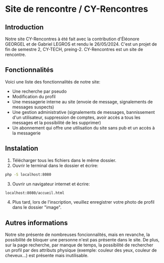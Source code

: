 # Site de rencontre / CY-Rencontres

## Introduction
Notre site CY-Rencontres à été fait avec la contribution d'Éléonore GEORGEL et de Gabriel LEGROS et rendu le 26/05/2024.
C'est un projet de fin de semestre 2, CY-TECH, preing-2.
CY-Rencontres est un site de rencontre.

## Fonctionnalités
Voici une liste des fonctionnalités de notre site:
- Une recherche par pseudo
- Modification du profil
- Une messagerie interne au site (envoie de message, signalements de messages suspects)
- Une gestion administrative (signalements de messages, bannissement d'un utilisateur, suppression de comptes, avoir accès a tous les messages et la possibilité de les supprimer)
- Un abonnement qui offre une utilisation du site sans pub et un accès à la messagerie

## Instalation
1) Télécharger tous les fichiers dans le même dossier.
2) Ouvrir le terminal dans le dossier et écrire:
```sh
php -S localhost:8080
```
3) Ouvrir un navigateur internet et écrire:
```sh
localhost:8080/accueil.html
```
4) Plus tard, lors de l'inscription, veuillez enregistrer votre photo de profil dans le dossier "image".

## Autres informations
Notre site présente de nombreuses foncionnalités, mais en revanche, la possibilité de bloquer une personne n'est pas présente dans le site.
De plus, sur la page recherche, par manque de temps, la possibilité de rechercher un profil par des attributs physique (exemple: couleur des yeux, couleur de cheveux...) est présente mais inutilisable.
